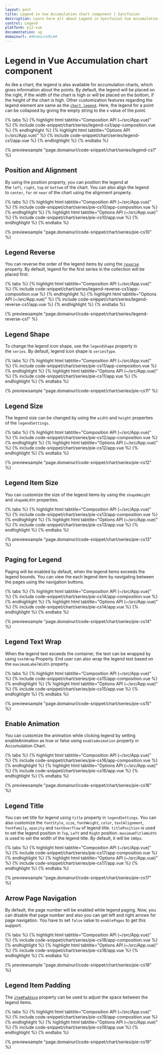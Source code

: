 ```yaml
---
layout: post
title: Legend in Vue Accumulation chart component | Syncfusion
description: Learn here all about Legend in Syncfusion Vue Accumulation chart component of Syncfusion Essential JS 2 and more.
control: Legend 
platform: ej2-vue
documentation: ug
domainurl: ##DomainURL##
---
```


# Legend in Vue Accumulation chart component

As like a chart, the legend is also available for accumulation charts, which gives information about the points. By default, the legend will be placed on the right, if the width of the chart is high or will be placed on the bottom, if the height of the chart is high. Other customization features regarding the legend element are same as the [`chart legend`](http://ej2.syncfusion.com/vue/documentation/chart/legend.html#position-and-alignment). Here, the legend for a point can be collapsed by giving the empty string to the x value of the point.

{% tabs %}
{% highlight html tabtitle="Composition API (~/src/App.vue)" %}
{% include code-snippet/chart/series/legend-cs1/app-composition.vue %}
{% endhighlight %}
{% highlight html tabtitle="Options API (~/src/App.vue)" %}
{% include code-snippet/chart/series/legend-cs1/app.vue %}
{% endhighlight %}
{% endtabs %}
        
{% previewsample "page.domainurl/code-snippet/chart/series/legend-cs1" %}

## Position and Alignment

By using the position property, you can position the legend at the `left`, `right`, `top` or `bottom` of the chart. You can also align the legend to `center`, `far` or `near` of the chart using the alignment property.

{% tabs %}
{% highlight html tabtitle="Composition API (~/src/App.vue)" %}
{% include code-snippet/chart/series/pie-cs10/app-composition.vue %}
{% endhighlight %}
{% highlight html tabtitle="Options API (~/src/App.vue)" %}
{% include code-snippet/chart/series/pie-cs10/app.vue %}
{% endhighlight %}
{% endtabs %}
        
{% previewsample "page.domainurl/code-snippet/chart/series/pie-cs10" %}

## Legend Reverse

You can reverse the order of the legend items by using the [`reverse`](https://ej2.syncfusion.com/vue/documentation/api/accumulation-chart/legendSettings/#reverse) property. By default, legend for the first series in the collection will be placed first.

{% tabs %}
{% highlight html tabtitle="Composition API (~/src/App.vue)" %}
{% include code-snippet/chart/series/legend-reverse-cs1/app-composition.vue %}
{% endhighlight %}
{% highlight html tabtitle="Options API (~/src/App.vue)" %}
{% include code-snippet/chart/series/legend-reverse-cs1/app.vue %}
{% endhighlight %}
{% endtabs %}
        
{% previewsample "page.domainurl/code-snippet/chart/series/legend-reverse-cs1" %}

## Legend Shape

To change the legend icon shape, use the `legendShape` property in the `series`. By default, legend icon shape
is `seriesType`.

{% tabs %}
{% highlight html tabtitle="Composition API (~/src/App.vue)" %}
{% include code-snippet/chart/series/pie-cs11/app-composition.vue %}
{% endhighlight %}
{% highlight html tabtitle="Options API (~/src/App.vue)" %}
{% include code-snippet/chart/series/pie-cs11/app.vue %}
{% endhighlight %}
{% endtabs %}
        
{% previewsample "page.domainurl/code-snippet/chart/series/pie-cs11" %}

## Legend Size

The legend size can be changed by using the `width` and `height` properties of the `legendSettings`.

{% tabs %}
{% highlight html tabtitle="Composition API (~/src/App.vue)" %}
{% include code-snippet/chart/series/pie-cs12/app-composition.vue %}
{% endhighlight %}
{% highlight html tabtitle="Options API (~/src/App.vue)" %}
{% include code-snippet/chart/series/pie-cs12/app.vue %}
{% endhighlight %}
{% endtabs %}
        
{% previewsample "page.domainurl/code-snippet/chart/series/pie-cs12" %}

## Legend Item Size

You can customize the size of the legend items by using the `shapeHeight` and `shapeWidth` properties.

{% tabs %}
{% highlight html tabtitle="Composition API (~/src/App.vue)" %}
{% include code-snippet/chart/series/pie-cs13/app-composition.vue %}
{% endhighlight %}
{% highlight html tabtitle="Options API (~/src/App.vue)" %}
{% include code-snippet/chart/series/pie-cs13/app.vue %}
{% endhighlight %}
{% endtabs %}
        
{% previewsample "page.domainurl/code-snippet/chart/series/pie-cs13" %}

## Paging for Legend

Paging will be enabled by default, when the legend items exceeds the legend bounds. You can view the each legend item by navigating between the pages using the navigation buttons.

{% tabs %}
{% highlight html tabtitle="Composition API (~/src/App.vue)" %}
{% include code-snippet/chart/series/pie-cs14/app-composition.vue %}
{% endhighlight %}
{% highlight html tabtitle="Options API (~/src/App.vue)" %}
{% include code-snippet/chart/series/pie-cs14/app.vue %}
{% endhighlight %}
{% endtabs %}
        
{% previewsample "page.domainurl/code-snippet/chart/series/pie-cs14" %}

## Legend Text Wrap

When the legend text exceeds the container, the text can be wrapped by using `textWrap` Property. End user can also wrap the legend text based on the `maximumLabelWidth` property.

{% tabs %}
{% highlight html tabtitle="Composition API (~/src/App.vue)" %}
{% include code-snippet/chart/series/pie-cs15/app-composition.vue %}
{% endhighlight %}
{% highlight html tabtitle="Options API (~/src/App.vue)" %}
{% include code-snippet/chart/series/pie-cs15/app.vue %}
{% endhighlight %}
{% endtabs %}
        
{% previewsample "page.domainurl/code-snippet/chart/series/pie-cs15" %}

## Enable Animation

You can customize the animation while clicking legend by setting enableAnimation as true or false using `enableAnimation` property in Accumulation Chart.

{% tabs %}
{% highlight html tabtitle="Composition API (~/src/App.vue)" %}
{% include code-snippet/chart/series/pie-cs16/app-composition.vue %}
{% endhighlight %}
{% highlight html tabtitle="Options API (~/src/App.vue)" %}
{% include code-snippet/chart/series/pie-cs16/app.vue %}
{% endhighlight %}
{% endtabs %}
        
{% previewsample "page.domainurl/code-snippet/chart/series/pie-cs16" %}

## Legend Title

You can set title for legend using `title` property in `legendSettings`. You can also customize the `fontStyle`, `size`, `fontWeight`, `color`, `textAlignment`, `fontFamily`, `opacity` and `textOverflow` of legend title. `titlePosition` is used to set the legend position in `Top`, `Left` and `Right` position. `maximumTitleWidth` is used to set the width of the legend title. By default, it will be `100px`.

{% tabs %}
{% highlight html tabtitle="Composition API (~/src/App.vue)" %}
{% include code-snippet/chart/series/pie-cs17/app-composition.vue %}
{% endhighlight %}
{% highlight html tabtitle="Options API (~/src/App.vue)" %}
{% include code-snippet/chart/series/pie-cs17/app.vue %}
{% endhighlight %}
{% endtabs %}
        
{% previewsample "page.domainurl/code-snippet/chart/series/pie-cs17" %}

## Arrow Page Navigation

By default, the page number will be enabled while legend paging. Now, you can disable that page number and also you can get left and right arrows for page navigation. You have to set `false` value to `enablePages` to get this support.

{% tabs %}
{% highlight html tabtitle="Composition API (~/src/App.vue)" %}
{% include code-snippet/chart/series/pie-cs18/app-composition.vue %}
{% endhighlight %}
{% highlight html tabtitle="Options API (~/src/App.vue)" %}
{% include code-snippet/chart/series/pie-cs18/app.vue %}
{% endhighlight %}
{% endtabs %}
        
{% previewsample "page.domainurl/code-snippet/chart/series/pie-cs18" %}

## Legend Item Padding

The [`itemPadding`](https://ej2.syncfusion.com/vue/documentation/api/accumulation-chart/legendSettings/#itempadding) property can be used to adjust the space between the legend items.

{% tabs %}
{% highlight html tabtitle="Composition API (~/src/App.vue)" %}
{% include code-snippet/chart/series/pie-cs19/app-composition.vue %}
{% endhighlight %}
{% highlight html tabtitle="Options API (~/src/App.vue)" %}
{% include code-snippet/chart/series/pie-cs19/app.vue %}
{% endhighlight %}
{% endtabs %}
        
{% previewsample "page.domainurl/code-snippet/chart/series/pie-cs19" %}
